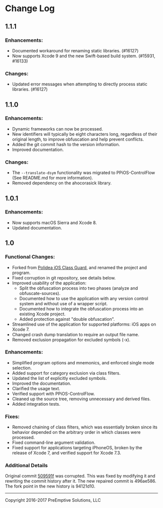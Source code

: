 Change Log
==========


1.1.1
-----------------------
### Enhancements:

* Documented workaround for renaming static libraries. (\#16127)
* Now supports Xcode 9 and the new Swift-based build system. (\#15931, \#16133)

### Changes:

* Updated error messages when attempting to directly process static libraries. (\#16127)


1.1.0
-----------------------
### Enhancements:

* Dynamic frameworks can now be processed.
* New identifiers will typically be eight characters long, regardless of their original length, to improve obfuscation and help prevent conflicts.
* Added the git commit hash to the version information.
* Improved documentation.

### Changes:

* The `--translate-dsym` functionality was migrated to PPiOS-ControlFlow (See README.md for more information).
* Removed dependency on the ahocorasick library.

1.0.1
-----------------------
### Enhancements:

* Now supports macOS Sierra and Xcode 8.
* Updated documentation.


1.0
-----------------------
### Functional Changes:

* Forked from [Polidea iOS Class Guard](https://github.com/Polidea/ios-class-guard), and renamed the project and program.
* Fixed corruption in git repository, see details below.
* Improved usability of the application:
    * Split the obfuscation process into two phases (analyze and obfuscate-sources).
    * Documented how to use the application with any version control system and without use of a wrapper script.
    * Documented how to integrate the obfuscation process into an existing Xcode project.
    * Added protection against "double obfuscation".
* Streamlined use of the application for supported platforms: iOS apps on Xcode 7.
* Changed crash dump translation to require an output file name.
* Removed exclusion propagation for excluded symbols (-x).

### Enhancements:

* Simplified program options and mnemonics, and enforced single mode selection.
* Added support for category exclusion via class filters.
* Updated the list of explicitly excluded symbols.
* Improved the documentation.
* Clarified the usage text.
* Verified support with PPiOS-ControlFlow.
* Cleaned up the source tree, removing unnecessary and derived files.
* Added integration tests.

### Fixes:

* Removed chaining of class filters, which was essentially broken since its behavior depended on the arbitrary order in which classes were processed.
* Fixed command-line argument validation.
* Fixed support for applications targeting iPhoneOS, broken by the release of Xcode 7, and verified support for Xcode 7.3.

### Additional Details

Original commit [509591f](https://github.com/Polidea/ios-class-guard/commit/509591f78f37905913ba0cbd832e5e4f7b925a8a) was corrupted. This was fixed by modifying it and rewriting the commit history after it. The new repaired commit is 496ae586. The fork point in the new history is 94121d10.

---------------------------------------------------------------------
Copyright 2016-2017 PreEmptive Solutions, LLC
